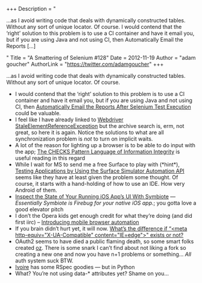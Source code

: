 +++
Description = "<p>…as I avoid writing code that deals with dynamically constructed tables. Without any sort of unique locator. Of course. I would contend that the ‘right’ solution to this problem is to use a CI container and have it email you, but if you are using Java and not using CI, then Automatically Email the Reports […]</p>"
Title = "A Smattering of Selenium #128"
Date = 2012-11-19
Author = "adam goucher"
AuthorLink = "https://twitter.com/adamgoucher"
+++

<p>&#8230;as I avoid writing code that deals with dynamically constructed tables. Without any sort of unique locator. Of course.</p>
<ul>
<li>I would contend that the &#8216;right&#8217; solution to this problem is to use a CI container and have it email you, but if you are using Java and not using CI, then <a href="http://assertselenium.com/2012/11/13/emailable-reports-for-selenium-scripts/">Automatically Email the Reports After Selenium Test Execution</a> could be valuable.</li>
<li>I feel like I have already linked to <a href="http://www.jeromemueller.ch/archives/311/webdriver-staleelementreferenceexception">Webdriver StaleElementReferenceException</a> but the archive search is, erm, not great, so here it is again. Notice the solutions to what are all synchronization problem is <i>not</i> to turn on implicit waits.</li>
<li>A lot of the reason for lighting up a browser is to be able to do input with the app; <a href="http://c2.com/ppr/checks.html">The CHECKS Pattern Language of Information Integrity</a> is useful reading in this regard</li>
<li>While I wait for MS to send me a free Surface to play with (*hint*), <a href="http://msdn.microsoft.com/en-us/library/ee804820(v=Surface.10).aspx">Testing Applications by Using the Surface Simulator Automation API</a> seems like they have at least given the problem some thought. Of course, it starts with a hand-holding of how to use an IDE. How very Android of them.</li>
<li><a href="http://blog.thepete.net/blog/2011/05/01/inspect-state-of-our-running-ios-apps/">Inspect the State of Your Running iOS App&#8217;s UI With Symbiote</a> &#8212; <i>Essentially Symbiote is Firebug for your native iOS app.</i>; you gotta love a good elevator pitch</li>
<li>I don&#8217;t the Opera kids get enough credit for what they&#8217;re doing (and did first iirc) &#8211; <a href="http://dev.opera.com/articles/view/introducing-mobile-browser-automation/">Introducing mobile browser automation</a></li>
<li>If you brain didn&#8217;t hurt yet, it will now. <a href="http://stackoverflow.com/questions/6771258/whats-the-difference-if-meta-http-equiv-x-ua-compatible-content-ie-edge">What&#8217;s the difference if &#8220;&lt;meta http-equiv=&quot;X-UA-Compatible&quot; content=&quot;IE=edge&quot;&gt;&quot; exists or not?</a></li>
<li>OAuth2 seems to have died a public flaming death, so some smart folks created <a href="https://github.com/hueniverse/oz">oz</a>. There is some snark I can&#8217;t find about not liking a fork so creating a new one and now you have n+1 problems or something&#8230; <i>All</i> auth system suck BTW.</li>
<li><a href="https://github.com/Julian/Ivoire">Ivoire</a> has some RSpec goodies &#8212; but in Python</li>
<li>What? You&#8217;re not using data-* attributes yet? Shame on you&#8230; 
